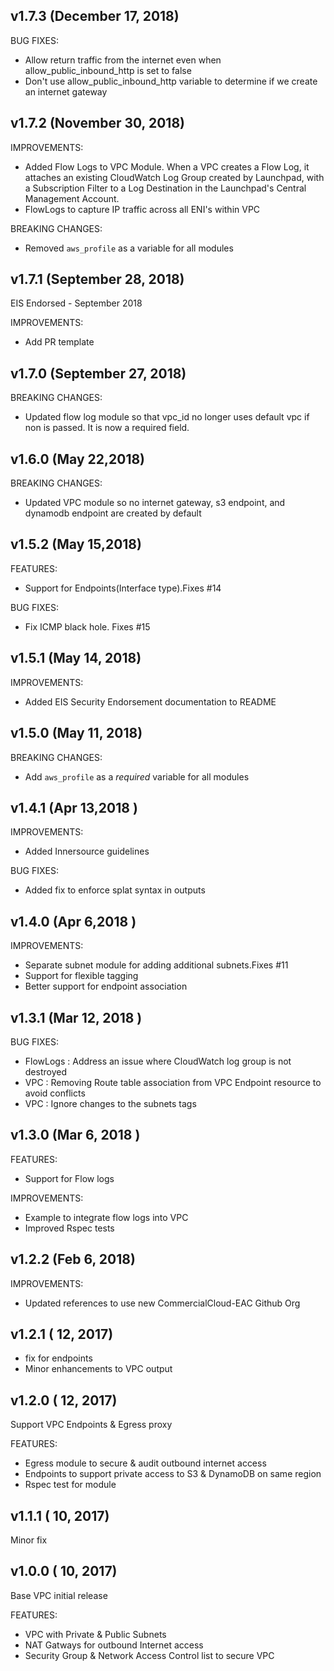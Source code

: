 ## v1.7.3 (December 17, 2018)
BUG FIXES:
* Allow return traffic from the internet even when allow_public_inbound_http is set to false
* Don't use allow_public_inbound_http variable to determine if we create an internet gateway

## v1.7.2 (November 30, 2018)

IMPROVEMENTS:
* Added Flow Logs to VPC Module. When a VPC creates a Flow Log, it attaches an existing CloudWatch Log Group created by Launchpad, with   a Subscription Filter to a Log Destination in the Launchpad's Central Management Account.
* FlowLogs to capture IP traffic across all ENI's within VPC

BREAKING CHANGES:

* Removed `aws_profile` as a variable for all modules


## v1.7.1 (September 28, 2018)

EIS Endorsed - September 2018

IMPROVEMENTS:
* Add PR template

## v1.7.0 (September 27, 2018)
BREAKING CHANGES:
* Updated flow log module so that vpc_id no longer uses default vpc if non is passed.  It is now a required field.

## v1.6.0 (May 22,2018)
BREAKING CHANGES:
* Updated VPC module so no internet gateway, s3 endpoint, and dynamodb endpoint are created by default

## v1.5.2 (May 15,2018)
FEATURES:
* Support for Endpoints(Interface type).Fixes #14

BUG FIXES:
* Fix ICMP black hole. Fixes #15

## v1.5.1 (May 14, 2018)
IMPROVEMENTS:
* Added EIS Security Endorsement documentation to README

## v1.5.0 (May 11, 2018)

BREAKING CHANGES:

* Add `aws_profile` as a _required_ variable for all modules

## v1.4.1 (Apr 13,2018 )
IMPROVEMENTS:
* Added Innersource guidelines

BUG FIXES:
* Added fix to enforce splat syntax in outputs 

## v1.4.0 (Apr 6,2018 )
IMPROVEMENTS:
* Separate subnet module for adding additional subnets.Fixes #11
* Support for flexible tagging 
* Better support for endpoint association  

## v1.3.1 (Mar 12, 2018 )
BUG FIXES:
* FlowLogs : Address an issue where CloudWatch log group is not destroyed
* VPC : Removing Route table association from VPC Endpoint resource to avoid conflicts
* VPC : Ignore changes to the subnets tags  

## v1.3.0 (Mar 6, 2018 )

FEATURES:
* Support for Flow logs 

IMPROVEMENTS:
* Example to integrate flow logs into VPC
* Improved Rspec tests

## v1.2.2 (Feb 6, 2018)

IMPROVEMENTS:
* Updated references to use new CommercialCloud-EAC Github Org

## v1.2.1 ( 12, 2017)
* fix for endpoints 
* Minor enhancements to VPC output

## v1.2.0 ( 12, 2017)
Support VPC Endpoints & Egress proxy

FEATURES:
* Egress module to secure & audit outbound internet access
* Endpoints to support private access to S3 & DynamoDB on same region 
* Rspec test for module 


## v1.1.1 ( 10, 2017)
Minor fix 

## v1.0.0 ( 10, 2017)
Base VPC initial release

FEATURES:
* VPC with Private & Public Subnets 
* NAT Gatways for outbound Internet access 
* Security Group & Network Access Control list to secure VPC
